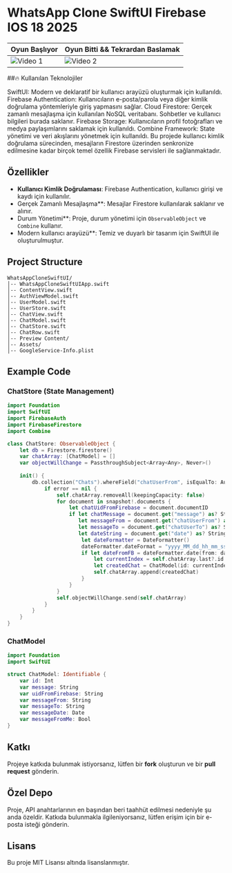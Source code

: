  # WhatsApp Clone SwiftUI Firebase IOS 18 2025
 | Oyun Başlıyor | Oyun Bitti && Tekrardan Baslamak |
|---------|---------|
| ![Video 1](https://github.com/user-attachments/assets/f911d816-a7bd-4ef2-9d07-ad4f3ae53332) | ![Video 2](https://github.com/user-attachments/assets/ff77a6cc-e31f-4b5f-b4cd-67d56485e4f3) |


##🔥 Kullanılan Teknolojiler

SwiftUI: Modern ve deklaratif bir kullanıcı arayüzü oluşturmak için kullanıldı.
Firebase Authentication: Kullanıcıların e-posta/parola veya diğer kimlik doğrulama yöntemleriyle giriş yapmasını sağlar.
Cloud Firestore: Gerçek zamanlı mesajlaşma için kullanılan NoSQL veritabanı. Sohbetler ve kullanıcı bilgileri burada saklanır.
Firebase Storage: Kullanıcıların profil fotoğrafları ve medya paylaşımlarını saklamak için kullanıldı.
Combine Framework: State yönetimi ve veri akışlarını yönetmek için kullanıldı.
Bu projede kullanıcı kimlik doğrulama sürecinden, mesajların Firestore üzerinden senkronize edilmesine kadar birçok temel özellik Firebase servisleri ile sağlanmaktadır.

## Özellikler
- **Kullanıcı Kimlik Doğrulaması**: Firebase Authentication, kullanıcı girişi ve kaydı için kullanılır.
- Gerçek Zamanlı Mesajlaşma**: Mesajlar Firestore kullanılarak saklanır ve alınır.
- Durum Yönetimi**: Proje, durum yönetimi için `ObservableObject` ve `Combine` kullanır.
- Modern kullanıcı arayüzü**: Temiz ve duyarlı bir tasarım için SwiftUI ile oluşturulmuştur.

## Project Structure
```
WhatsAppCloneSwiftUI/
│-- WhatsAppCloneSwiftUIApp.swift
│-- ContentView.swift
│-- AuthViewModel.swift
│-- UserModel.swift
│-- UserStore.swift
│-- ChatView.swift
│-- ChatModel.swift
│-- ChatStore.swift
│-- ChatRow.swift
│-- Preview Content/
│-- Assets/
│-- GoogleService-Info.plist
```

## Example Code
### ChatStore (State Management)
```swift
import Foundation
import SwiftUI
import FirebaseAuth
import FirebaseFirestore
import Combine

class ChatStore: ObservableObject {
    let db = Firestore.firestore()
    var chatArray: [ChatModel] = []
    var objectWillChange = PassthroughSubject<Array<Any>, Never>()
    
    init() {
        db.collection("Chats").whereField("chatUserFrom", isEqualTo: Auth.auth().currentUser?.uid).addSnapshotListener { snapshot, error in
            if error == nil {
                self.chatArray.removeAll(keepingCapacity: false)
                for document in snapshot!.documents {
                    let chatUidFromFirebase = document.documentID
                    if let chatMessage = document.get("message") as? String,
                       let messageFrom = document.get("chatUserFrom") as? String,
                       let messageTo = document.get("chatUserTo") as? String,
                       let dateString = document.get("date") as? String {
                        let dateFormatter = DateFormatter()
                        dateFormatter.dateFormat = "yyyy_MM_dd_hh_mm_ss"
                        if let dateFromFB = dateFormatter.date(from: dateString) {
                            let currentIndex = self.chatArray.last?.id ?? -1
                            let createdChat = ChatModel(id: currentIndex + 1, message: chatMessage, uidFromFirebase: chatUidFromFirebase, messageFrom: messageFrom, messageTo: messageTo, messageDate: dateFromFB, messageFromMe: true)
                            self.chatArray.append(createdChat)
                        }
                    }
                }
                self.objectWillChange.send(self.chatArray)
            }
        }
    }
}
```

### ChatModel
```swift
import Foundation
import SwiftUI

struct ChatModel: Identifiable {
    var id: Int
    var message: String
    var uidFromFirebase: String
    var messageFrom: String
    var messageTo: String
    var messageDate: Date
    var messageFromMe: Bool
}
```

## Katkı
Projeye katkıda bulunmak istiyorsanız, lütfen bir **fork** oluşturun ve bir **pull request** gönderin.

## Özel Depo
Proje, API anahtarlarının en başından beri taahhüt edilmesi nedeniyle şu anda özeldir. Katkıda bulunmakla ilgileniyorsanız, lütfen erişim için bir e-posta isteği gönderin.

## Lisans
Bu proje MIT Lisansı altında lisanslanmıştır.


